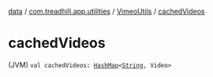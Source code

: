 [data](../../index.md) / [com.treadhill.app.utilities](../index.md) / [VimeoUtils](index.md) / [cachedVideos](./cached-videos.md)

# cachedVideos

(JVM) `val cachedVideos: `[`HashMap`](https://kotlinlang.org/api/latest/jvm/stdlib/kotlin.collections/-hash-map/index.html)`<`[`String`](https://kotlinlang.org/api/latest/jvm/stdlib/kotlin/-string/index.html)`, Video>`